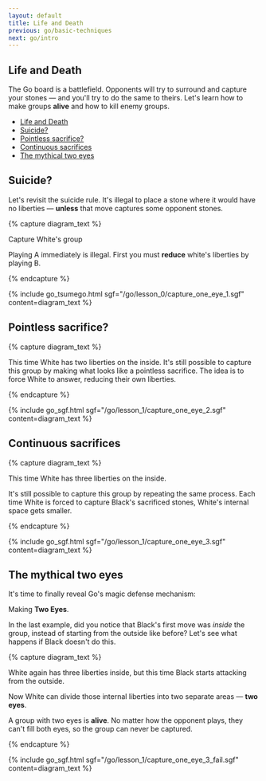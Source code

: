 ```yaml
---
layout: default
title: Life and Death
previous: go/basic-techniques
next: go/intro
---
```


<script type="text/javascript" src="/assets/wgo.js/wgo.min.js"></script>
<script type="text/javascript" src="/assets/wgo.js/wgo.player.min.js"></script>
<link rel="stylesheet" type="text/css" href="/assets/wgo.js/wgo.player.css" />
<script type="text/javascript" src="/assets/wgo.js/tsumego.js"></script>
<link rel="stylesheet" type="text/css" href="/assets/wgo.js/tsumego.css">
<link rel="stylesheet" type="text/css" href="/assets/css/wgo-custom.css" />

## Life and Death

The Go board is a battlefield. Opponents will try to surround and capture your stones — and you'll try to do the same to theirs. Let's learn how to make groups **alive** and how to kill enemy groups.

- [Life and Death](#life-and-death)
- [Suicide?](#suicide)
- [Pointless sacrifice?](#pointless-sacrifice)
- [Continuous sacrifices](#continuous-sacrifices)
- [The mythical two eyes](#the-mythical-two-eyes)

## Suicide?

Let's revisit the suicide rule. It's illegal to place a stone where it would have no liberties &mdash; **unless** that move captures some opponent stones.

{% capture diagram_text %}

Capture White's group

Playing A immediately is illegal. First you must **reduce** white's liberties by playing B.

{% endcapture %}

{% include go_tsumego.html sgf="/go/lesson_0/capture_one_eye_1.sgf" content=diagram_text %}

## Pointless sacrifice?

{% capture diagram_text %}

This time White has two liberties on the inside. It's still possible to capture this group by making what looks like a pointless sacrifice. The idea is to force White to answer, reducing their own liberties.

{% endcapture %}

{% include go_sgf.html sgf="/go/lesson_1/capture_one_eye_2.sgf" content=diagram_text %}

## Continuous sacrifices

{% capture diagram_text %}

This time White has three liberties on the inside.

It's still possible to capture this group by repeating the same process. Each time White is forced to capture Black's sacrificed stones, White's internal space gets smaller.

{% endcapture %}

{% include go_sgf.html sgf="/go/lesson_1/capture_one_eye_3.sgf" content=diagram_text %}

## The mythical two eyes

It's time to finally reveal Go's magic defense mechanism:

Making **Two Eyes**.

In the last example, did you notice that Black's first move was _inside_ the group, instead of starting from the outside like before? Let's see what happens if Black doesn't do this.

{% capture diagram_text %}

White again has three liberties inside, but this time Black starts attacking from the outside.

Now White can divide those internal liberties into two separate areas &mdash; **two eyes**.

A group with two eyes is **alive**. No matter how the opponent plays, they can't fill both eyes, so the group can never be captured.

{% endcapture %}

{% include go_sgf.html sgf="/go/lesson_1/capture_one_eye_3_fail.sgf" content=diagram_text %}
